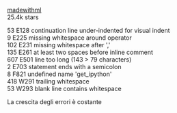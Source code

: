 [madewithml](https://github.com/GokuMohandas/madewithml)  
25.4k stars  

53    E128 continuation line under-indented for visual indent  
9     E225 missing whitespace around operator  
102   E231 missing whitespace after ','  
135   E261 at least two spaces before inline comment  
607   E501 line too long (143 > 79 characters)  
2     E703 statement ends with a semicolon  
8     F821 undefined name 'get_ipython'  
418   W291 trailing whitespace  
53    W293 blank line contains whitespace  

La crescita degli errori è costante  